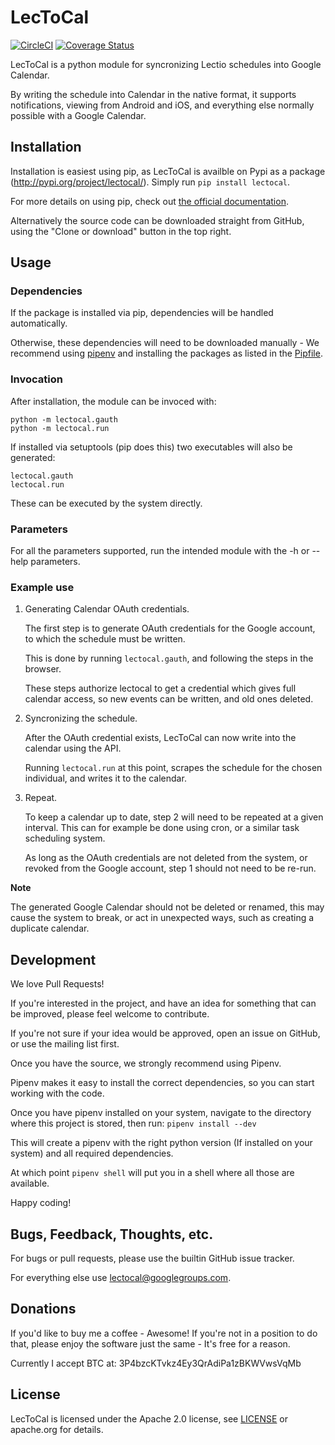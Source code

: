 # LecToCal

[![CircleCI](https://circleci.com/gh/Hanse00/LecToCal.svg?style=svg)](https://circleci.com/gh/Hanse00/LecToCal)
[![Coverage Status](https://coveralls.io/repos/github/Hanse00/LecToCal/badge.svg?branch=master)](https://coveralls.io/github/Hanse00/LecToCal)

LecToCal is a python module for syncronizing Lectio schedules into Google Calendar.

By writing the schedule into Calendar in the native format, it supports notifications, viewing from Android and iOS, and everything else normally possible with a Google Calendar.

## Installation

Installation is easiest using pip, as LecToCal is availble on Pypi as a package (http://pypi.org/project/lectocal/). Simply run `pip install lectocal`.

For more details on using pip, check out [the official documentation](https://packaging.python.org/tutorials/installing-packages/).

Alternatively the source code can be downloaded straight from GitHub, using the "Clone or download" button in the top right.

## Usage

### Dependencies

If the package is installed via pip, dependencies will be handled automatically.

Otherwise, these dependencies will need to be downloaded manually - We recommend using [pipenv](https://docs.pipenv.org) and installing the packages as listed in the [Pipfile](Pipfile).

### Invocation

After installation, the module can be invoced with:

```
python -m lectocal.gauth
python -m lectocal.run
```

If installed via setuptools (pip does this) two executables will also be generated:
```
lectocal.gauth
lectocal.run
```

These can be executed by the system directly.

### Parameters

For all the parameters supported, run the intended module with the -h or --help parameters.

### Example use

1. Generating Calendar OAuth credentials.

    The first step is to generate OAuth credentials for the Google account, to which the schedule must be written.

    This is done by running `lectocal.gauth`, and following the steps in the browser. 

    These steps authorize lectocal to get a credential which gives full calendar access, so new events can be written, and old ones deleted.

1. Syncronizing the schedule.

    After the OAuth credential exists, LecToCal can now write into the calendar using the API.

    Running `lectocal.run` at this point, scrapes the schedule for the chosen individual, and writes it to the calendar.

1. Repeat.

    To keep a calendar up to date, step 2 will need to be repeated at a given interval.
    This can for example be done using cron, or a similar task scheduling system.

    As long as the OAuth credentials are not deleted from the system, or revoked from the Google account, step 1 should not need to be re-run.

**Note**

The generated Google Calendar should not be deleted or renamed, this may cause the system to break, or act in unexpected ways, such as creating a duplicate calendar.

## Development

We love Pull Requests!

If you're interested in the project, and have an idea for something that can be improved, please feel welcome to contribute.

If you're not sure if your idea would be approved, open an issue on GitHub, or use the mailing list first.

Once you have the source, we strongly recommend using Pipenv.

Pipenv makes it easy to install the correct dependencies, so you can start working with the code.

Once you have pipenv installed on your system, navigate to the directory where this project is stored, then run:
`pipenv install --dev`

This will create a pipenv with the right python version (If installed on your system) and all required dependencies.

At which point `pipenv shell` will put you in a shell where all those are available.

Happy coding!

## Bugs, Feedback, Thoughts, etc.

For bugs or pull requests, please use the builtin GitHub issue tracker.

For everything else use lectocal@googlegroups.com.

## Donations

If you'd like to buy me a coffee - Awesome!
If you're not in a position to do that, please enjoy the software just the same - It's free for a reason.

Currently I accept BTC at: 3P4bzcKTvkz4Ey3QrAdiPa1zBKWVwsVqMb

## License

LecToCal is licensed under the Apache 2.0 license, see [LICENSE](LICENSE) or
apache.org for details.
